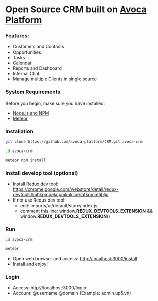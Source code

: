 # Open Source CRM built on <a href="http://avoca.io" target="_blank">Avoca Platform</a>
### Features:
* Customers and Contacts
* Opportunities
* Tasks
* Calendar
* Reports and Dashboard
* Internal Chat
* Manage multiple Clients in single source

### System Requirements
Before you begin, make sure you have installed: 
* <a href="https://nodejs.org/" target="_blank">Node.js and NPM</a>
* <a href="https://www.meteor.com/install" target="_blank">Meteor</a>

### Installation
```bash
git clone https://github.com/avoca-platform/CRM.git avoca-crm
```
```bash
cd avoca-crm
```
```bash
meteor npm install
```

### Install develop tool (optional)
* Install Redux dev tool: https://chrome.google.com/webstore/detail/redux-devtools/lmhkpmbekcpmknklioeibfkpmmfibljd
* If not use Redux dev tool:
    * edit: imports/ui/default/store/index.js
    * comment this line: window.__REDUX_DEVTOOLS_EXTENSION__ && window.__REDUX_DEVTOOLS_EXTENSION__()

### Run
```bash
cd avoca-crm
```
```bash 
meteor
```
* Open web browser and access: <a href="http://localhost:3000/install" target="_blank">http://localhost:3000/install</a>
* Install and enjoy!

### Login
* Access: http://localhost:3000/login
* Account: @username.@domain (Example: admin.up5.vn)
